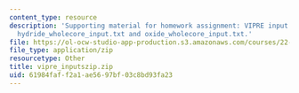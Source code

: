 ```yaml
---
content_type: resource
description: 'Supporting material for homework assignment: VIPRE input files, including
  hydride_wholecore_input.txt and oxide_wholecore_input.txt.'
file: https://ol-ocw-studio-app-production.s3.amazonaws.com/courses/22-39-integration-of-reactor-design-operations-and-safety-fall-2006/61984faff2a1ae5697bf03c8bd93fa23_vipre_inputszip.zip
file_type: application/zip
resourcetype: Other
title: vipre_inputszip.zip
uid: 61984faf-f2a1-ae56-97bf-03c8bd93fa23
---
```

